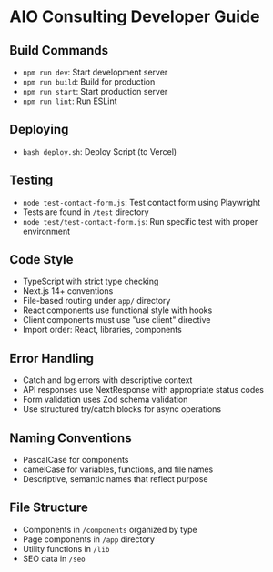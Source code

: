 # AIO Consulting Developer Guide

## Build Commands
- `npm run dev`: Start development server
- `npm run build`: Build for production
- `npm run start`: Start production server
- `npm run lint`: Run ESLint

## Deploying
- `bash deploy.sh`: Deploy Script (to Vercel)


## Testing
- `node test-contact-form.js`: Test contact form using Playwright
- Tests are found in `/test` directory
- `node test/test-contact-form.js`: Run specific test with proper environment

## Code Style
- TypeScript with strict type checking
- Next.js 14+ conventions
- File-based routing under `app/` directory
- React components use functional style with hooks
- Client components must use "use client" directive
- Import order: React, libraries, components

## Error Handling
- Catch and log errors with descriptive context
- API responses use NextResponse with appropriate status codes
- Form validation uses Zod schema validation
- Use structured try/catch blocks for async operations

## Naming Conventions
- PascalCase for components
- camelCase for variables, functions, and file names
- Descriptive, semantic names that reflect purpose

## File Structure
- Components in `/components` organized by type
- Page components in `/app` directory
- Utility functions in `/lib`
- SEO data in `/seo`
